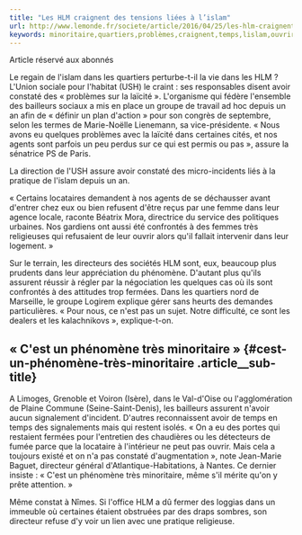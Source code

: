 ```yaml
---
title: "Les HLM craignent des tensions liées à l’islam"
url: http://www.lemonde.fr/societe/article/2016/04/25/les-hlm-craignent-des-tensions-liees-a-l-islam_4908114_3224.html
keywords: minoritaire,quartiers,problèmes,craignent,temps,lislam,ouvrir,liées,hlm,tensions,phénomène,constaté,pratique
---
```

Article réservé aux abonnés

Le regain de l'islam dans les quartiers perturbe-t-il la vie dans les HLM ? L'Union sociale pour l'habitat (USH) le craint : ses responsables disent avoir constaté des « problèmes sur la laïcité ». L'organisme qui fédère l'ensemble des bailleurs sociaux a mis en place un groupe de travail ad hoc depuis un an afin de « définir un plan d'action » pour son congrès de septembre, selon les termes de Marie-Noëlle Lienemann, sa vice-présidente. « Nous avons eu quelques problèmes avec la laïcité dans certaines cités, et nos agents sont parfois un peu perdus sur ce qui est permis ou pas », assure la sénatrice PS de Paris.

La direction de l'USH assure avoir constaté des micro-incidents liés à la pratique de l'islam depuis un an.

« Certains locataires demandent à nos agents de se déchausser avant d'entrer chez eux ou bien refusent d'être reçus par une femme dans leur agence locale, raconte Béatrix Mora, directrice du service des politiques urbaines. Nos gardiens ont aussi été confrontés à des femmes très religieuses qui refusaient de leur ouvrir alors qu'il fallait intervenir dans leur logement. »

Sur le terrain, les directeurs des sociétés HLM sont, eux, beaucoup plus prudents dans leur appréciation du phénomène. D'autant plus qu'ils assurent réussir à régler par la négociation les quelques cas où ils sont confrontés à des attitudes trop fermées. Dans les quartiers nord de Marseille, le groupe Logirem explique gérer sans heurts des demandes particulières. « Pour nous, ce n'est pas un sujet. Notre difficulté, ce sont les dealers et les kalachnikovs », explique-t-on.

« C'est un phénomène très minoritaire » {#cest-un-phénomène-très-minoritaire .article__sub-title}
---------------------------------------

A Limoges, Grenoble et Voiron (Isère), dans le Val-d'Oise ou l'agglomération de Plaine Commune (Seine-Saint-Denis), les bailleurs assurent n'avoir aucun signalement d'incident. D'autres reconnaissent avoir de temps en temps des signalements mais qui restent isolés. « On a eu des portes qui restaient fermées pour l'entretien des chaudières ou les détecteurs de fumée parce que la locataire à l'intérieur ne peut pas ouvrir. Mais cela a toujours existé et on n'a pas constaté d'augmentation », note Jean-Marie Baguet, directeur général d'Atlantique-Habitations, à Nantes. Ce dernier insiste : « C'est un phénomène très minoritaire, même s'il mérite qu'on y prête attention. »

Même constat à Nîmes. Si l'office HLM a dû fermer des loggias dans un immeuble où certaines étaient obstruées par des draps sombres, son directeur refuse d'y voir un lien avec une pratique religieuse.
